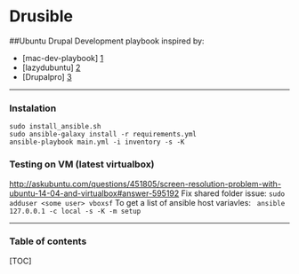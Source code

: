 Drusible
==========
##Ubuntu Drupal Development playbook
inspired by:
- [mac-dev-playbook] [1]
- [lazydubuntu] [2]
- [Drupalpro] [3]

--------------------------------

### Instalation
```
sudo install_ansible.sh
sudo ansible-galaxy install -r requirements.yml
ansible-playbook main.yml -i inventory -s -K
```
### Testing on VM (latest virtualbox)
http://askubuntu.com/questions/451805/screen-resolution-problem-with-ubuntu-14-04-and-virtualbox#answer-595192
Fix shared folder issue: ```sudo adduser <some user> vboxsf```
To get a list of ansible host variavles: 
``` ansible 127.0.0.1 -c local -s -K -m setup```


----------

### Table of contents
[TOC]

[1]: https://github.com/geerlingguy/mac-dev-playbook
[2]: http://lazydubuntu.com/ "lazydubuntu"
[3]: http://drupal.org/project/drupalpro "Drupalpro"
